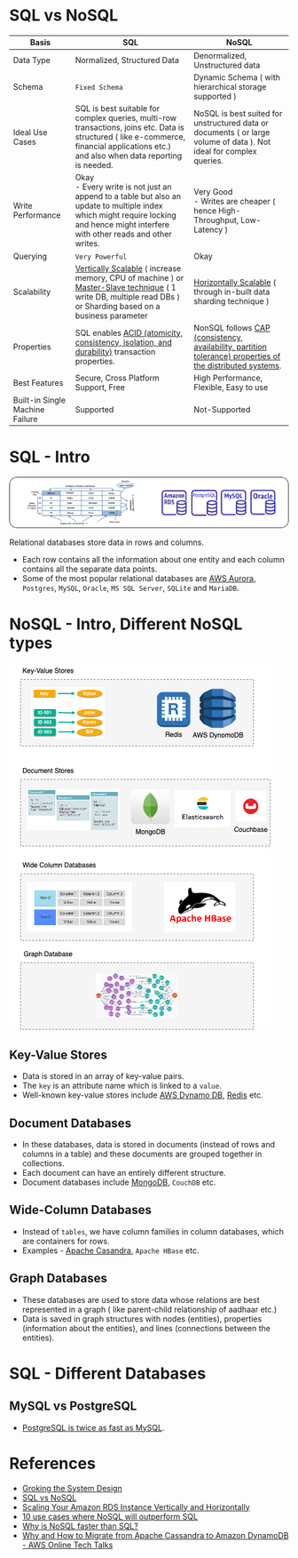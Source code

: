 
# SQL vs NoSQL

Basis                                 | SQL                                                                                                                                                                                                                                                                                                              | NoSQL                                                                                                                                             |
---------------------------------------|------------------------------------------------------------------------------------------------------------------------------------------------------------------------------------------------------------------------------------------------------------------------------------------------------------------|---------------------------------------------------------------------------------------------------------------------------------------------------|
Data Type | Normalized, Structured Data                                                                                                                                                                                                                                                                                      | Denormalized, Unstructured data                                                                                                                   |
Schema | `Fixed Schema`                                                                                                                                                                                                                                                                                                   | Dynamic Schema ( with hierarchical storage supported )                                                                                            |                                                                                             |
Ideal Use Cases | SQL is best suitable for complex queries, multi-row transactions, joins etc. Data is structured ( like e-commerce, financial applications etc.) and also when data reporting is needed.                                                                                                                          | NoSQL is best suited for unstructured data or documents ( or large volume of data ). Not ideal for complex queries.                               |                                                                                             |
Write Performance | Okay<br/>- Every write is not just an append to a table but also an update to multiple index which might require locking and hence might interfere with other reads and other writes.                                                                                                                            | Very Good<br/>- Writes are cheaper ( hence High-Throughput, Low-Latency )                                                                         |                                                                                             |
Querying | `Very Powerful`                                                                                                                                                                                                                                                                                                  | Okay                                                                                                                                              |                                                                                             |
Scalability | [Vertically Scalable](../0_SystemGlossaries/Scalability.md#vertical-scalability--scale-up-) ( increase memory, CPU of machine ) or [Master-Slave technique](../0_SystemGlossaries/Scalability.md#db---horizontal-scaling-techniques) ( 1 write DB, multiple read DBs ) or Sharding based on a business parameter | [Horizontally Scalable](../0_SystemGlossaries/Scalability.md#db---horizontal-scaling-techniques) ( through in-built data sharding technique )     |                                                                                             |
Properties | SQL enables [ACID (atomicity, consistency, isolation, and durability)](../0_SystemGlossaries/ACIDPropertyTransaction.md) transaction properties.                                                                                                                                                                 | NonSQL follows [CAP (consistency, availability, partition tolerance) properties of the distributed systems](../0_SystemGlossaries/CAPTheorem.md). |                                                                                             |
Best Features | Secure, Cross Platform Support, Free                                                                                                                                                                                                                                                                             | High Performance, Flexible, Easy to use                                                                                                           |
Built-in Single Machine Failure | Supported                                                                                                                                                                                                                                                                                                        | Not-Supported                                                                                                                                     |

# SQL - Intro

![img.png](assests/SQLDifferentTypes.png)

Relational databases store data in rows and columns.
- Each row contains all the information about one entity and each column contains all the separate data points.
- Some of the most popular relational databases are [AWS Aurora](../../2_AWSComponents/6_DatabaseServices/AmazonAurora/Readme.md), `Postgres`, `MySQL`, `Oracle`, `MS SQL Server`, `SQLite` and `MariaDB`.

# NoSQL - Intro, Different NoSQL types

![img.png](assests/NoSQL-DifferentDBtypes.drawio.png)

## Key-Value Stores 
- Data is stored in an array of key-value pairs. 
- The `key` is an attribute name which is linked to a `value`. 
- Well-known key-value stores include [AWS Dynamo DB](../../2_AWSComponents/6_DatabaseServices/AmazonDynamoDB.md), [Redis](Redis) etc.

## Document Databases 
- In these databases, data is stored in documents (instead of rows and columns in a table) and these documents are grouped together in collections. 
- Each document can have an entirely different structure. 
- Document databases include [MongoDB](MongoDB), `CouchDB` etc.

## Wide-Column Databases 
- Instead of `tables`, we have column families in column databases, which are containers for rows. 
- Examples - [Apache Casandra](Casandra.md), `Apache HBase` etc.

## Graph Databases 
- These databases are used to store data whose relations are best represented in a graph ( like parent-child relationship of aadhaar etc.)
- Data is saved in graph structures with nodes (entities), properties (information about the entities), and lines (connections between the entities).

# SQL - Different Databases

## MySQL vs PostgreSQL
- [PostgreSQL is twice as fast as MySQL](https://itnext.io/benchmark-databases-in-docker-mysql-postgresql-sql-server-7b129368eed7).

# References
- [Groking the System Design](https://www.educative.io/courses/grokking-the-system-design-interview/YQlK1mDPgpK)
- [SQL vs NoSQL](https://www.interviewbit.com/blog/sql-vs-nosql/)
- [Scaling Your Amazon RDS Instance Vertically and Horizontally](https://aws.amazon.com/blogs/database/scaling-your-amazon-rds-instance-vertically-and-horizontally/)
- [10 use cases where NoSQL will outperform SQL](https://www.networkworld.com/article/2999856/10-use-cases-where-nosql-will-outperform-sql.html)
- [Why is NoSQL faster than SQL?](https://softwareengineering.stackexchange.com/questions/175542/why-is-nosql-faster-than-sql)
- [Why and How to Migrate from Apache Cassandra to Amazon DynamoDB - AWS Online Tech Talks](https://www.youtube.com/watch?v=WuDGvG_4kC8)